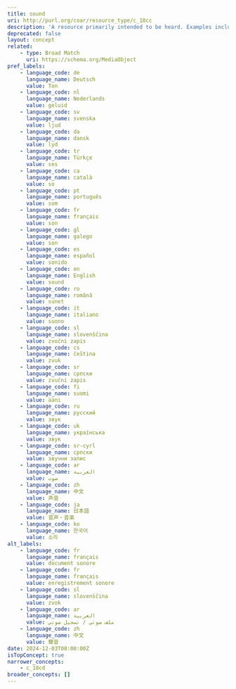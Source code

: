```yaml
---
title: sound
uri: http://purl.org/coar/resource_type/c_18cc
description: 'A resource primarily intended to be heard. Examples include a music playback file format, an audio compact disc, and recorded speech or sounds. [Source: http://dublincore.org/documents/dcmi-terms/#dcmitype-Sound]'
deprecated: false
layout: concept
related:
    - type: Broad Match
      uri: https://schema.org/MediaObject
pref_labels:
    - language_code: de
      language_name: Deutsch
      value: Ton
    - language_code: nl
      language_name: Nederlands
      value: geluid
    - language_code: sv
      language_name: svenska
      value: ljud
    - language_code: da
      language_name: dansk
      value: lyd
    - language_code: tr
      language_name: Türkçe
      value: ses
    - language_code: ca
      language_name: català
      value: so
    - language_code: pt
      language_name: português
      value: som
    - language_code: fr
      language_name: français
      value: son
    - language_code: gl
      language_name: galego
      value: son
    - language_code: es
      language_name: español
      value: sonido
    - language_code: en
      language_name: English
      value: sound
    - language_code: ro
      language_name: română
      value: sunet
    - language_code: it
      language_name: italiano
      value: suono
    - language_code: sl
      language_name: slovenščina
      value: zvočni zapis
    - language_code: cs
      language_name: čeština
      value: zvuk
    - language_code: sr
      language_name: српски
      value: zvučni zapis
    - language_code: fi
      language_name: suomi
      value: ääni
    - language_code: ru
      language_name: русский
      value: звук
    - language_code: uk
      language_name: українська
      value: звук
    - language_code: sr-cyrl
      language_name: српски
      value: звучни запис
    - language_code: ar
      language_name: العربية
      value: صوت
    - language_code: zh
      language_name: 中文
      value: 声音
    - language_code: ja
      language_name: 日本語
      value: 音声・音楽
    - language_code: ko
      language_name: 한국어
      value: 소리
alt_labels:
    - language_code: fr
      language_name: français
      value: document sonore
    - language_code: fr
      language_name: français
      value: enregistrement sonore
    - language_code: sl
      language_name: slovenščina
      value: zvok
    - language_code: ar
      language_name: العربية
      value: ملف صوتي / تسجيل صوتي
    - language_code: zh
      language_name: 中文
      value: 聲音
date: 2024-12-03T00:00:00Z
isTopConcept: true
narrower_concepts:
    - c_18cd
broader_concepts: []
---
```


